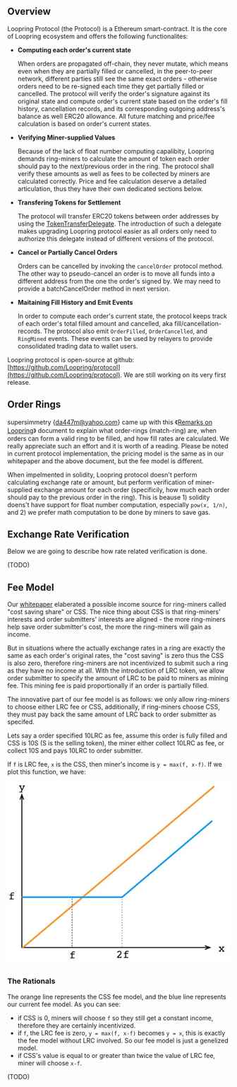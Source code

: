 
## Overview
Loopring Protocol (the Protocol) is a Ethereum smart-contract. It is the core of Loopring ecosystem and offers the following functionalites:

- **Computing each order's current state**
   
	When orders are propagated off-chain, they never mutate, which means even when they are partially filled or cancelled, in the peer-to-peer network, different parties still see the same exact orders - otherwise orders need to be re-signed each time they get partially filled or cancelled. The protocol will verify the order's signature against its original state and compute order's current state based on the order's fill history, cancellation records, and its corresponding outgoing address's balance as well ERC20 allowance. All future matching and price/fee calculation is based on order's current states. 


- **Verifying Miner-supplied Values**

	Because of the lack of float number computing capalibity, Loopring demands ring-miners to calculate the amount of token each order should pay to the next/previous order in the ring. The protocol shall verify these amounts as well as fees to be collected by miners are calculated correctly. Price and fee calculation deserve a detailed articulation, thus they have their own dedicated sections below.

- **Transfering Tokens for Settlement**

	The protocol will transfer ERC20 tokens between order addresses by using the [TokenTransferDelegate](https://github.com/Loopring/protocol/blob/master/contracts/TokenTransferDelegate.sol). The introduction of such a delegate makes upgrading Loopring protocol easier as all orders only need to authorize this delegate instead of different versions of the protocol. 

- **Cancel or Partially Cancel Orders**

	Orders can be cancelled by invoking the `cancelOrder` protocol method. The other way to pseudo-cancel an order is to move all funds into a different address from the one the order's signed by. We may need to provide a batchCancelOrder method in next version.

- **Maitaining Fill History and Emit Events**

	In order to compute each order's current state, the protocol keeps track of each order's total filled amount and cancelled, aka fill/cancellation-records. The protocol also emit `OrderFilled`, `OrderCancelled`, and `RingMined` events. These events can be used by relayers to provide consolidated trading data to wallet users.

Loopring protocol is open-source at github: [https://github.com/Loopring/protocol](https://github.com/Loopring/protocol). We are still working on its very first release.

## Order Rings

supersimmetry {[da447m@yahoo.com](mailto:da447m@yahoo.com)} came up with this 《[Remarks on Loopring](pdf/supersimmetry-loopring-remark.pdf)》 document to explain what order-rings (match-ring) are, when orders can form a valid ring to be filled, and how fill rates are calculated. We really appreciate such an effort and it is worth of a reading. Please be noted in current protocol implementation, the pricing model is the same as in our whitepaper and the above document, but the fee model is different.

When impelmented in solidity, Loopring protocol doesn't perform calculating exchange rate or amount, but perform verification of miner-supplied exchange amount for each order (specificily, how much each order should pay to the previous order in the ring). This is beause 1) solidity doens't have support for float number computation, especially `pow(x, 1/n)`, and 2) we prefer math computation to be done by miners to save gas.


## Exchange Rate Verification
Below we are going to describe how rate related verification is done.

(TODO)

## Fee Model

Our [whitepaper](https://github.com/Loopring/whitepaper/raw/master/en_whitepaper.pdf) elaberated a possible income source for ring-miners called "cost saving share" or CSS. The nice thing about CSS is that ring-miners' interests and order submitters' interests are aligned - the more ring-miners help save order submitter's cost, the more the ring-miners will gain as income.

But in situations where the actually exchange rates in a ring are exactly the same as each order's original rates, the "cost saving" is zero thus the CSS is also zero, therefore ring-miners are not incentivized to submit such a ring as they have no income at all. With the introduction of LRC token, we allow order submitter to specify the amount of LRC to be paid to miners as mining fee. This mining fee is paid proportionally if an order is partially filled.

The innovative part of our fee model is as follows: we only allow ring-miners to choose either LRC fee or CSS, additionally, if ring-miners choose CSS, they must pay back the same amount of LRC back to order submitter as specifed.

Lets say a order specified 10LRC as fee, assume this order is fully filled and CSS is 10S (S is the selling token), the miner either collect 10LRC as fee, or collect 10S and pays 10LRC to order submitter.

If `f` is LRC fee, `x` is the CSS, then miner's income is `y = max(f, x-f)`. If we plot this function, we have:

![](img/fee-model.jpg)
### The Rationals

The orange line represents the CSS fee model, and the blue line represents our current fee model. As you can see:

- if CSS is 0, miners will choose `f` so they still get a constant income, therefore they are certainly incentivized.
- if `f`, the LRC fee is zero, `y = max(f, x-f)` becomes `y = x`, this is exactly the fee model without LRC involved. So our fee model is just a genelized model.
- if CSS's value is equal to or greater than twice the value of LRC fee, miner will choose `x-f`.

(TODO)

